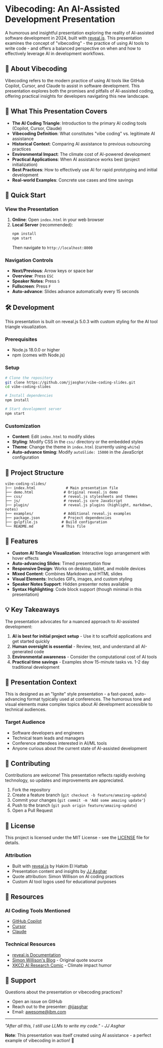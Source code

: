 # Vibecoding: An AI-Assisted Development Presentation

A humorous and insightful presentation exploring the reality of AI-assisted software development in 2024, built with [reveal.js](https://revealjs.com/). This presentation examines the concept of "vibecoding" - the practice of using AI tools to write code - and offers a balanced perspective on when and how to effectively leverage AI in development workflows.

## 🤖 About Vibecoding

Vibecoding refers to the modern practice of using AI tools like GitHub Copilot, Cursor, and Claude to assist in software development. This presentation explores both the promises and pitfalls of AI-assisted coding, offering practical insights for developers navigating this new landscape.

## 🎯 What This Presentation Covers

- **The AI Coding Triangle**: Introduction to the primary AI coding tools (Copilot, Cursor, Claude)
- **Vibecoding Definition**: What constitutes "vibe coding" vs. legitimate AI assistance
- **Historical Context**: Comparing AI assistance to previous outsourcing practices
- **Environmental Impact**: The climate cost of AI-powered development
- **Practical Applications**: When AI assistance works best (project initialization)
- **Best Practices**: How to effectively use AI for rapid prototyping and initial development
- **Real-world Examples**: Concrete use cases and time savings

## 🚀 Quick Start

### View the Presentation

1. **Online**: Open `index.html` in your web browser
2. **Local Server** (recommended): 
   ```bash
   npm install
   npm start
   ```
   Then navigate to `http://localhost:8000`

### Navigation Controls

- **Next/Previous**: Arrow keys or space bar
- **Overview**: Press `ESC`
- **Speaker Notes**: Press `S`
- **Fullscreen**: Press `F`
- **Auto-advance**: Slides advance automatically every 15 seconds

## 🛠 Development

This presentation is built on reveal.js 5.0.3 with custom styling for the AI tool triangle visualization.

### Prerequisites

- Node.js 18.0.0 or higher
- npm (comes with Node.js)

### Setup

```bash
# Clone the repository
git clone https://github.com/jjasghar/vibe-coding-slides.git
cd vibe-coding-slides

# Install dependencies
npm install

# Start development server
npm start
```

### Customization

- **Content**: Edit `index.html` to modify slides
- **Styling**: Modify CSS in the `css/` directory or the embedded styles
- **Theme**: Change the theme in `index.html` (currently using `white`)
- **Auto-advance timing**: Modify `autoSlide: 15000` in the JavaScript configuration

## 📁 Project Structure

```
vibe-coding-slides/
├── index.html              # Main presentation file
├── demo.html              # Original reveal.js demo
├── css/                   # reveal.js stylesheets and themes
├── js/                    # reveal.js core JavaScript
├── plugin/                # reveal.js plugins (highlight, markdown, notes)
├── examples/              # Additional reveal.js examples
├── package.json           # Project dependencies
├── gulpfile.js           # Build configuration
└── README.md             # This file
```

## 🎨 Features

- **Custom AI Triangle Visualization**: Interactive logo arrangement with hover effects
- **Auto-advancing Slides**: Timed presentation flow
- **Responsive Design**: Works on desktop, tablet, and mobile devices
- **Mixed Content**: Combines Markdown and HTML slides
- **Visual Elements**: Includes GIFs, images, and custom styling
- **Speaker Notes Support**: Hidden presenter notes available
- **Syntax Highlighting**: Code block support (though minimal in this presentation)

## 💡 Key Takeaways

The presentation advocates for a nuanced approach to AI-assisted development:

1. **AI is best for initial project setup** - Use it to scaffold applications and get started quickly
2. **Human oversight is essential** - Review, test, and understand all AI-generated code
3. **Environmental awareness** - Consider the computational cost of AI tools
4. **Practical time savings** - Examples show 15-minute tasks vs. 1-2 day traditional development

## 🎤 Presentation Context

This is designed as an "Ignite" style presentation - a fast-paced, auto-advancing format typically used at conferences. The humorous tone and visual elements make complex topics about AI development accessible to technical audiences.

### Target Audience

- Software developers and engineers
- Technical team leads and managers
- Conference attendees interested in AI/ML tools
- Anyone curious about the current state of AI-assisted development

## 🤝 Contributing

Contributions are welcome! This presentation reflects rapidly evolving technology, so updates and improvements are appreciated.

1. Fork the repository
2. Create a feature branch (`git checkout -b feature/amazing-update`)
3. Commit your changes (`git commit -m 'Add some amazing update'`)
4. Push to the branch (`git push origin feature/amazing-update`)
5. Open a Pull Request

## 📄 License

This project is licensed under the MIT License - see the [LICENSE](LICENSE) file for details.

### Attribution

- Built with [reveal.js](https://revealjs.com/) by Hakim El Hattab
- Presentation content and insights by [JJ Asghar](https://github.com/jjasghar)
- Quote attribution: Simon Willison on AI coding practices
- Custom AI tool logos used for educational purposes

## 🔗 Resources

### AI Coding Tools Mentioned
- [GitHub Copilot](https://github.com/features/copilot)
- [Cursor](https://cursor.com/)
- [Claude](https://claude.ai/)

### Technical Resources
- [reveal.js Documentation](https://revealjs.com/)
- [Simon Willison's Blog](https://simonwillison.net/) - Original quote source
- [XKCD AI Research Comic](https://xkcd.com/) - Climate impact humor

## 📧 Support

Questions about the presentation or vibecoding practices?

- Open an issue on GitHub
- Reach out to the presenter: [@jjasghar](https://github.com/jjasghar)
- Email: awesome@ibm.com

---

*"After all this, I still use LLMs to write my code." - JJ Asghar*

**Note**: This presentation was itself created using AI assistance - a perfect example of vibecoding in action! 🤖